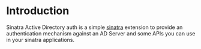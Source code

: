 # Introduction

Sinatra Active Directory auth is a simple [sinatra](http://sinatrarb.org) extension to
provide an authentication mechanism against an AD Server and some APIs you can use
in your sinatra applications.
